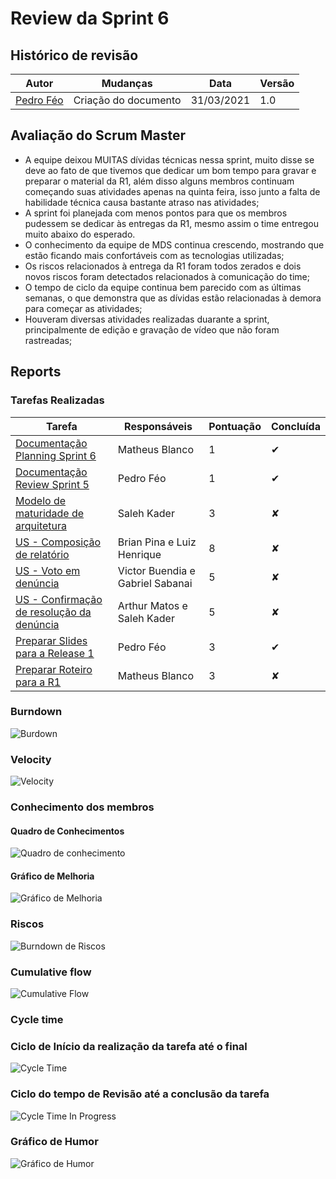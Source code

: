 # Review da Sprint 6

## Histórico de revisão

| Autor                                | Mudanças             | Data       | Versão |
| ------------------------------------ | -------------------- | ---------- | ------ |
| [Pedro Féo](https://github.com/phe0) | Criação do documento | 31/03/2021 | 1.0    |

## Avaliação do Scrum Master

- A equipe deixou MUITAS dívidas técnicas nessa sprint, muito disse se deve ao fato de que tivemos que dedicar um bom tempo para gravar e preparar o material da R1, além disso alguns membros continuam começando suas atividades apenas na quinta feira, isso junto a falta de habilidade técnica causa bastante atraso nas atividades;
- A sprint foi planejada com menos pontos para que os membros pudessem se dedicar às entregas da R1, mesmo assim o time entregou muito abaixo do esperado.
- O conhecimento da equipe de MDS continua crescendo, mostrando que estão ficando mais confortáveis com as tecnologias utilizadas;
- Os riscos relacionados à entrega da R1 foram todos zerados e dois novos riscos foram detectados relacionados à comunicação do time;
- O tempo de ciclo da equipe continua bem parecido com as últimas semanas, o que demonstra que as dívidas estão relacionadas à demora para começar as atividades;
- Houveram diversas atividades realizadas duarante a sprint, principalmente de edição e gravação de vídeo que não foram rastreadas;

## Reports

### Tarefas Realizadas

| Tarefa                                                                                              | Responsáveis                     | Pontuação | Concluída |
| --------------------------------------------------------------------------------------------------- | -------------------------------- | --------- | --------- |
| [Documentação Planning Sprint 6](https://github.com/fga-eps-mds/EPS-2020-2-G2/issues/116)           | Matheus Blanco                   | 1         | ✔         |
| [Documentação Review Sprint 5](https://github.com/fga-eps-mds/EPS-2020-2-G2/issues/115)             | Pedro Féo                        | 1         | ✔         |
| [Modelo de maturidade de arquitetura](https://github.com/fga-eps-mds/EPS-2020-2-G2/issues/114)      | Saleh Kader                      | 3         | ✘         |
| [US - Composição de relatório](https://github.com/fga-eps-mds/EPS-2020-2-G2/issues/111)             | Brian Pina e Luiz Henrique       | 8         | ✘         |
| [US - Voto em denúncia](https://github.com/fga-eps-mds/EPS-2020-2-G2/issues/91)                     | Victor Buendia e Gabriel Sabanai | 5         | ✘         |
| [US - Confirmação de resolução da denúncia](https://github.com/fga-eps-mds/EPS-2020-2-G2/issues/90) | Arthur Matos e Saleh Kader       | 5         | ✘         |
| [Preparar Slides para a Release 1](https://github.com/fga-eps-mds/EPS-2020-2-G2/issues/112)         | Pedro Féo                        | 3         | ✔         |
| [Preparar Roteiro para a R1](https://github.com/fga-eps-mds/EPS-2020-2-G2/issues/113)               | Matheus Blanco                   | 3         | ✘         |

### Burndown

![Burdown](../../assets/img/sprints/6/burndown.png)

### Velocity

![Velocity](../../assets/img/sprints/6/velocity.png)

### Conhecimento dos membros

#### Quadro de Conhecimentos

![Quadro de conhecimento](../../assets/img/sprints/6/conhecimento.png)

#### Gráfico de Melhoria

![Gráfico de Melhoria](../../assets/img/sprints/6/conhecimentoGraphic.png)

### Riscos

![Burndown de Riscos](../../assets/img/sprints/6/risk.png)

### Cumulative flow

![Cumulative Flow](../../assets/img/sprints/6/cumulativeFlow.png)

### Cycle time

### Ciclo de Início da realização da tarefa até o final

![Cycle Time](../../assets/img/sprints/6/cycleTime.png)

### Ciclo do tempo de Revisão até a conclusão da tarefa

![Cycle Time In Progress](../../assets/img/sprints/6/cycleTimeReview.png)

### Gráfico de Humor

![Gráfico de Humor](../../assets/img/sprints/6/humor.png)
